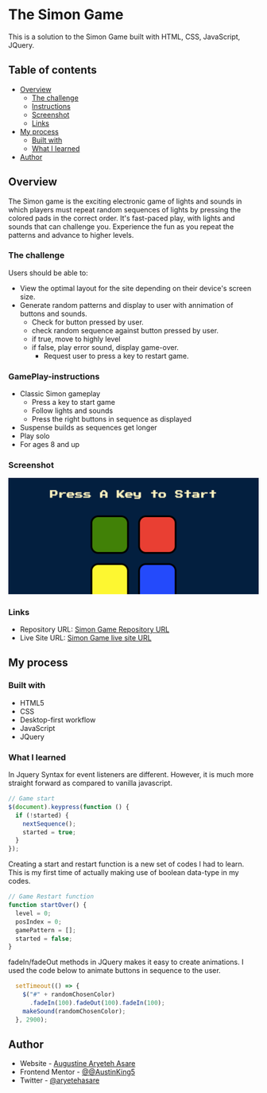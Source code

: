 # The Simon Game
This is a solution to the Simon Game built with HTML, CSS, JavaScript, JQuery.


## Table of contents

- [Overview](#overview)
  - [The challenge](#the-challenge)
  - [Instructions](#GamePlay-instructions)
  - [Screenshot](#screenshot)
  - [Links](#links)
- [My process](#my-process)
  - [Built with](#built-with)
  - [What I learned](#what-i-learned)
- [Author](#author)




## Overview
The Simon game is the exciting electronic game of lights and sounds in which players must repeat random sequences of lights by pressing the colored pads in the correct order. It's fast-paced play, with lights and sounds that can challenge you. Experience the fun as you repeat the patterns and advance to higher levels.

### The challenge

Users should be able to:

- View the optimal layout for the site depending on their device's screen size.
- Generate random patterns and display to user with annimation of buttons and sounds.
  - Check for button pressed by user.
  - check random sequence against button pressed by user.
  - if true, move to highly level
  - if false, play error sound, display game-over.
    - Request user to press a key to restart game.  

### GamePlay-instructions
- Classic Simon gameplay
  - Press a key to start game 
  - Follow lights and sounds
  - Press the right buttons in sequence as displayed  
- Suspense builds as sequences get longer 
- Play solo
- For ages 8 and up 


### Screenshot

![](./images/scrnli_08_07_2023_13-50-04.png)


### Links

- Repository URL: [Simon Game Repository URL](https://github.com/AustinKing5/Simon-Game/)
- Live Site URL: [Simon Game live site URL](https://austinking5.github.io/Simon-Game/)

## My process

### Built with

- HTML5
- CSS
- Desktop-first workflow
- JavaScript
- JQuery


### What I learned
In Jquery Syntax for event listeners are different. However, it is much more straight forward as compared to vanilla javascript.

```js
// Game start
$(document).keypress(function () {
  if (!started) {
    nextSequence();
    started = true;
  }
});
```
Creating a start and restart function is a new set of codes I had to learn. This is my first time of actually making use of boolean data-type in my codes.

```js
// Game Restart function
function startOver() {
  level = 0;
  posIndex = 0;
  gamePattern = [];
  started = false;
}
```
fadeIn/fadeOut methods in JQuery makes it easy to create animations. I used the code below to animate buttons in sequence to the user.

```js
  setTimeout(() => {
    $("#" + randomChosenColor)
      .fadeIn(100).fadeOut(100).fadeIn(100);
    makeSound(randomChosenColor);
  }, 2900);
```

## Author

- Website - [Augustine Aryeteh Asare](https://github.com/AustinKing5)
- Frontend Mentor - [@@AustinKing5](https://www.frontendmentor.io/profile/AustinKing5)
- Twitter - [@aryetehasare](https://www.twitter.com/aryetehasare)

